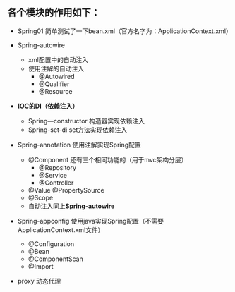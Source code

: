 ## 各个模块的作用如下：
- Spring01 简单测试了一下bean.xml（官方名字为：ApplicationContext.xml）
- Spring-autowire 
   - xml配置中的自动注入
   - 使用注解的自动注入
        - @Autowired 
        - @Qualifier
        - @Resource
   
- **IOC的DI（依赖注入）**
   - Spring—constructor 构造器实现依赖注入
   - Spring-set-di set方法实现依赖注入
- Spring-annotation 使用注解实现Spring配置
    - @Component 还有三个相同功能的（用于mvc架构分层）
        - @Repository
        - @Service
        - @Controller
    - @Value @PropertySource
    - @Scope
    - 自动注入同上**Spring-autowire** 
- Spring-appconfig 使用java实现Spring配置（不需要ApplicationContext.xml文件）
    - @Configuration
    - @Bean
    - @ComponentScan
    - @Import
- proxy 动态代理
